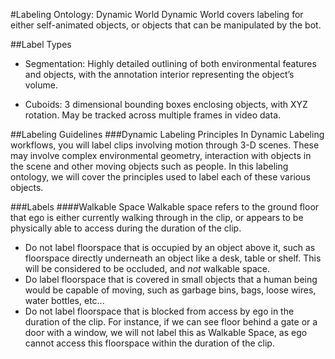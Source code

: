 #Labeling Ontology: Dynamic World
Dynamic World covers labeling for either self-animated objects, or objects that can be manipulated by the bot.

##Label Types
- Segmentation: Highly detailed outlining of both environmental features and objects, with the annotation interior representing the object’s volume.

- Cuboids: 3 dimensional bounding boxes enclosing objects, with XYZ rotation. May be tracked across multiple frames in video data.

##Labeling Guidelines
###Dynamic Labeling Principles
In Dynamic Labeling workflows, you will label clips involving motion through 3-D scenes. These may involve complex environmental geometry, interaction with objects in the scene and other moving objects such as people.
In this labeling ontology, we will cover the principles used to label each of these various objects.

###Labels
####Walkable Space
Walkable space refers to the ground floor that ego is either currently walking through in the clip, or appears to be physically able to access during the duration of the clip.
- Do not label floorspace that is occupied by an object above it, such as floorspace directly underneath an object like a desk, table or shelf. This will be considered to be occluded, and *not* walkable space.
- Do label floorspace that is covered in small objects that a human being would be capable of moving, such as garbage bins, bags, loose wires, water bottles, etc...
- Do not label floorspace that is blocked from access by ego in the duration of the clip. For instance, if we can see floor behind a gate or a door with a window, we will not label this as Walkable Space, as ego cannot access this floorspace within the duration of the clip.
